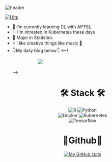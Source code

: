 ![header](https://capsule-render.vercel.app/api?type=slice&color=auto&height=200&text=JJLEE&fontAlign=70&rotate=13&fontAlignY=25&desc=welcome%20to%20my%20git&descAlign=70.&descAlignY=44)

[![Hits](https://hits.seeyoufarm.com/api/count/incr/badge.svg?url=https%3A%2F%2Fgithub.com%2Fjjlee6496&count_bg=%2379C83D&title_bg=%23FF9D9D&icon=github.svg&icon_color=%23F5F9F2&title=hits&edge_flat=false)](https://hits.seeyoufarm.com)

- 🌱 I’m currently learning DL with AIFFEL
- ✨ I'm intrested in Kubernetes these days
- 📒 Major in Statistics
- ⚡ I like creative things like music 🎹
- 👇My daily blog below👇
<--! <p>&nbsp; &nbsp; &nbsp; &nbsp;&nbsp; &nbsp; &nbsp; &nbsp;&nbsp; &nbsp; &nbsp; &nbsp;<a href="https://blog.naver.com/dlwjdwls1515" target="_blank"><img src="https://img.shields.io/badge/BLOG-EA4AAA?style=flat&logo=Naver&logoColor=white"/></a></p> -->


<h1 align="center">🛠 Stack 🛠</h1>

<p align="center"> 
  <img alt="R" src = "https://img.shields.io/badge/R-276DC3.svg?&style=flat-square&logo=R&logoColor=white"/>
  <img alt="Python" src ="https://img.shields.io/badge/Python-3776AB.svg?&style=flat-square&logo=Python&logoColor=white"/>
  <br>
  <img alt="Docker" src ="https://img.shields.io/badge/Docker-2496ED.svg?&style=flat-square&logo=Docker&logoColor=white"/>
  <img alt="Kubernetes" src ="https://img.shields.io/badge/Kubernetes-326CE5.svg?&style=flat-square&logo=Kubernetes&logoColor=white"/>
  <br>
  <img alt="Tensorflow" src ="https://img.shields.io/badge/TensorFlow-FF6F00.svg?&style=flat-square&logo=TensorFlow&logoColor=white"/>
  


<br>
<div align="center">
<h1 align="center">👀Github👀</h1>
 
  [![My GitHub stats](https://github-readme-stats.vercel.app/api?username=jjlee6496&show_icons=true)](https://github.com/anuraghazra/github-readme-stats)
</div>


</div>
